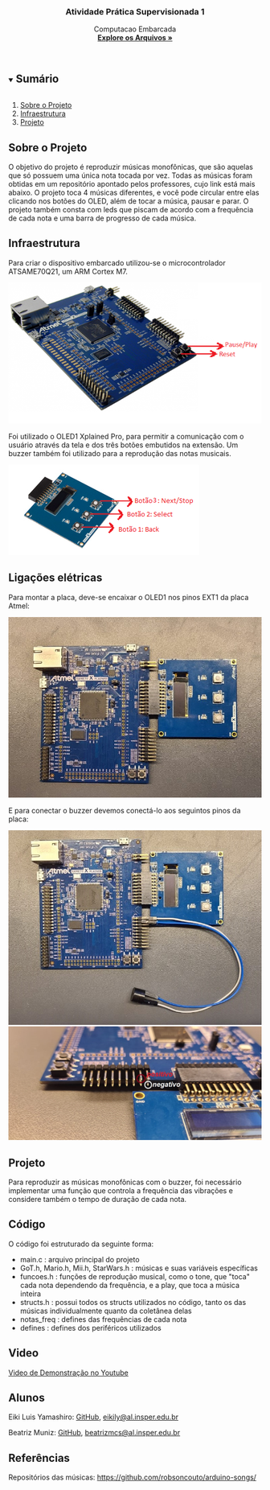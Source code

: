 
<!-- PROJECT LOGO -->
<br />
<p align="center">
  <h3 align="center">Atividade Prática Supervisionada 1</h3>

  <p align="center">
    Computacao Embarcada
    <br />
    <a href="https://github.com/insper-classroom/21a-emb-aps-1-eiki-bilbia"><strong>Explore os Arquivos »</strong></a>
    <br />
    <br />
  </p>
</p>



<!-- TABLE OF CONTENTS -->
<details open="open">
  <summary><h2 style="display: inline-block">Sumário</h2></summary>
  <ol>
    <li>
      <a href="#about-the-project">Sobre o Projeto</a>
    </li>
    <li>
      <a href="#getting-started">Infraestrutura</a>
    </li>
    <li><a href="#usage">Projeto</a></li>
  </ol>
</details>



<!-- ABOUT THE PROJECT -->
## Sobre o Projeto

O objetivo do projeto é reproduzir músicas monofônicas, que são aquelas que só possuem uma única nota tocada por vez. Todas as músicas foram obtidas em um repositório apontado pelos professores, cujo link está mais abaixo. O projeto toca 4 músicas diferentes, e você pode circular entre elas clicando nos botões do OLED, além de tocar a música, pausar e parar. O projeto também consta com leds que piscam de acordo com a frequência de cada nota e uma barra de progresso de cada música.


<!-- GETTING STARTED -->
## Infraestrutura

Para criar o dispositivo embarcado utilizou-se o microcontrolador ATSAME70Q21, um ARM Cortex M7.

<img src="img/same70.png">

 Foi utilizado
o OLED1 Xplained Pro, para permitir a comunicação com o usuário através da tela e dos três botões embutidos na extensão.
Um buzzer também foi utilizado para a reprodução das notas musicais. 

<img src="img/oled1.png">

## Ligações elétricas

Para montar a placa, deve-se encaixar o OLED1 nos pinos EXT1 da placa Atmel:  

<img src="img/conec_oled.jpeg">

E para conectar o buzzer devemos conectá-lo aos seguintos pinos da placa:

<img src="img/conec_buzzer.jpeg">

<img src="img/buzzer_pinos.jpeg">

## Projeto

Para reproduzir as músicas monofônicas com o buzzer, foi necessário implementar uma função que controla a frequência das
vibrações e considere também o tempo de duração de cada nota. 

## Código

O código foi estruturado da seguinte forma: 

- main.c : arquivo principal do projeto
- GoT.h, Mario.h, Mii.h, StarWars.h : músicas e suas variáveis específicas
- funcoes.h : funções de reprodução musical, como o tone, que "toca" cada nota dependendo da frequência, e a play, que toca a música inteira
- structs.h : possui todos os structs utilizados no código, tanto os das músicas individualmente quanto da coletânea delas
- notas_freq : defines das frequências de cada nota
- defines : defines dos periféricos utilizados


<!-- CONTRIBUTING -->
## Video

[Video de Demonstração no Youtube](https://www.youtube.com/watch?v=nX7ybE1t-lo "Video Demo")

<!-- CONTACT -->
## Alunos

Eiki Luis Yamashiro: [GitHub](github.com/EikiYamashiro/), eikily@al.insper.edu.br

Beatriz Muniz: [GitHub](https://github.com/Bilbia/), beatrizmcs@al.insper.edu.br

## Referências

Repositórios das músicas: https://github.com/robsoncouto/arduino-songs/

